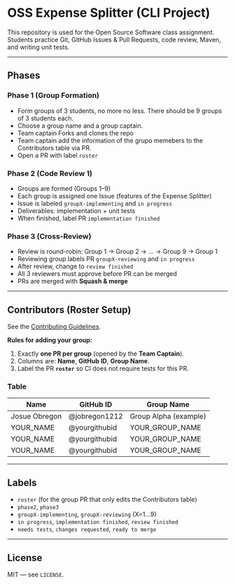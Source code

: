 # OSS Expense Splitter (CLI Project)

This repository is used for the Open Source Software class assignment. Students practice Git, GitHub Issues & Pull Requests, code review, Maven, and writing unit tests.

---

## Phases

### Phase 1 (Group Formation)
- Form groups of 3 students, no more no less. There should be 9 groups of 3 students each.
- Choose a group name and a group captain.
- Team captain Forks and clones the repo
- Team captain add the information of the grupo memebers to the  Contributors table via PR.
- Open a PR with label `roster`

### Phase 2 (Code Review 1)
- Groups are formed (Groups 1–9)
- Each group is assigned one Issue (features of the Expense Splitter)
- Issue is labeled `groupX-implementing` and `in progress`
- Deliverables: implementation + unit tests
- When finished, label PR `implementation finished`

### Phase 3 (Cross-Review)
- Review is round-robin: Group 1 → Group 2 → … → Group 9 → Group 1
- Reviewing group labels PR `groupX-reviewing` and `in progress`
- After review, change to `review finished`
- All 3 reviewers must approve before PR can be merged
- PRs are merged with **Squash & merge**

---


## Contributors (Roster Setup)

See the [Contributing Guidelines](/CONTRIBUTING.md).

**Rules for adding your group:**
1) Exactly **one PR per group** (opened by the **Team Captain**).  
2) Columns are: **Name**, **GitHub ID**, **Group Name**.  
3) Label the PR **`roster`** so CI does not require tests for this PR.

### Table
Name | GitHub ID | Group Name |
------|-----------|------------|
 Josue Obregon | @jobregon1212 | Group Alpha (example) |
 YOUR_NAME     | @yourgithubid | YOUR_GROUP_NAME |
 YOUR_NAME     | @yourgithubid | YOUR_GROUP_NAME |
 YOUR_NAME     | @yourgithubid | YOUR_GROUP_NAME |

---

## Labels
- `roster` (for the group PR that only edits the Contributors table)
- `phase2`, `phase3`
- `groupX-implementing`, `groupX-reviewing` (X=1…9)
- `in progress`, `implementation finished`, `review finished`
- `needs tests`, `changes requested`, `ready to merge`

---

## License
MIT — see `LICENSE`.
